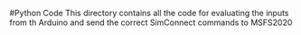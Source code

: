 #Python Code
This directory contains all the code for evaluating the inputs from th Arduino and send the correct SimConnect commands to MSFS2020
